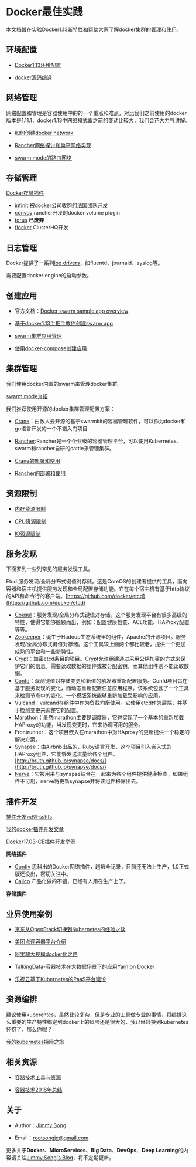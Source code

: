# Docker最佳实践

本文档旨在实验Docker1.13新特性和帮助大家了解docker集群的管理和使用。


## 环境配置

- [Docker1.13环境配置](https://jimmysong.io/docker-handbook/docs/docker_env)

- [docker源码编译](https://jimmysong.io/docker-handbook/docs/docker_compile)


## 网络管理

网络配置和管理是容器使用中的的一个重点和难点，对比我们之前使用的docker版本是1.11.1，docker1.13中网络模式跟之前的变动比较大，我们会花大力气讲解。

- [如何创建docker network](https://jimmysong.io/docker-handbook/docs/create_network)

- [Rancher网络探讨和扁平网络实现](https://jimmysong.io/docker-handbook/docs/rancher_network)

- [swarm mode的路由网络](https://jimmysong.io/docker-handbook/docs/swarm_mode_routing_mesh)


## 存储管理

[Docker存储插件](https://jimmysong.io/docker-handbook/docs/docker_storage_plugin)

- [infinit](https://jimmysong.io/docker-handbook/docs/infinit) 被docker公司收购的法国团队开发
- [convoy](https://jimmysong.io/docker-handbook/docs/convoy) rancher开发的docker volume plugin
- [torus](https://jimmysong.io/docker-handbook/docs/torus) **已废弃**
- [flocker](https://jimmysong.io/docker-handbook/docs/flocker) ClusterHQ开发

## 日志管理

Docker提供了一系列[log drivers](https://docs.docker.com/engine/admin/logging/overview/)，如fluentd、journald、syslog等。

需要配置docker engine的启动参数。

## 创建应用

- 官方文档：[Docker swarm sample app overview](https://docs.docker.com/engine/getstarted-voting-app/)

- [基于docker1.13手把手教你创建swarm app](https://jimmysong.io/docker-handbook/docs/create_swarm_app)

- [swarm集群应用管理](https://jimmysong.io/docker-handbook/docs/swarm_app_manage)

- [使用docker-compose创建应用](https://jimmysong.io/docker-handbook/docs/docker_compose)

## 集群管理

我们使用docker内置的swarm来管理docker集群。

[swarm mode介绍](https://jimmysong.io/docker-handbook/docs/swarm_mode)

我们推荐使用开源的docker集群管理配置方案：

- [Crane](https://github.com/Dataman-Cloud/crane)：由数人云开源的基于swarmkit的容器管理软件，可以作为docker和go语言开发的一个不错入门项目
- [Rancher](https://github.com/rancher/rancher):Rancher是一个企业级的容器管理平台，可以使用Kubernetes、swarm和rancher自研的cattle来管理集群。

- [Crane的部署和使用](https://jimmysong.io/docker-handbook/docs/crane_usage)

- [Rancher的部署和使用](https://jimmysong.io/docker-handbook/docs/rancher_usage)

## 资源限制

- [内存资源限制](https://jimmysong.io/docker-handbook/docs/memory_resource_limit)

- [CPU资源限制](https://jimmysong.io/docker-handbook/docs/cpu_resource_limit)

- [IO资源限制](https://jimmysong.io/docker-handbook/docs/io_resource_limit)

## 服务发现

下面罗列一些列常见的服务发现工具。

 Etcd:服务发现/全局分布式键值对存储。这是CoreOS的创建者提供的工具，面向容器和宿主机提供服务发现和全局配置存储功能。它在每个宿主机有基于http协议的API和命令行的客户端。[https://github.com/docker/etcd](https://github.com/docker/etcd) 

- [Cousul](https://github.com/hashicorp/consul)：服务发现/全局分布式键值对存储。这个服务发现平台有很多高级的特性，使得它能够脱颖而出，例如：配置健康检查、ACL功能、HAProxy配置等等。
- [Zookeeper](https://github.com/apache/zookeeper)：诞生于Hadoop生态系统里的组件，Apache的开源项目。服务发现/全局分布式键值对存储。这个工具较上面两个都比较老，提供一个更加成熟的平台和一些新特性。
- Crypt：加密etcd条目的项目。Crypt允许组建通过采用公钥加密的方式来保护它们的信息。需要读取数据的组件或被分配密钥，而其他组件则不能读取数据。
- [Confd](https://github.com/kelseyhightower/confd)：观测键值对存储变更和新值的触发器重新配置服务。Confd项目旨在基于服务发现的变化，而动态重新配置任意应用程序。该系统包含了一个工具来检测节点中的变化、一个模版系统能够重新加载受影响的应用。
- [Vulcand](https://github.com/vulcand/vulcand)：vulcand在组件中作为负载均衡使用。它使用etcd作为后端，并基于检测变更来调整它的配置。
- [Marathon](https://github.com/mesosphere/marathon)：虽然marathon主要是调度器，它也实现了一个基本的重新加载HAProxy的功能，当发现变更时，它来协调可用的服务。
- Frontrunner：这个项目嵌入在marathon中对HAproxy的更新提供一个稳定的解决方案。
- [Synapse](https://github.com/airbnb/synapse)：由Airbnb出品的，Ruby语言开发，这个项目引入嵌入式的HAProxy组件，它能够发送流量给各个组件。[http://bruth.github.io/synapse/docs/](http://bruth.github.io/synapse/docs/) 
- [Nerve](https://github.com/airbnb/nerve)：它被用来与synapse结合在一起来为各个组件提供健康检查，如果组件不可用，nerve将更新synapse并将该组件移除出去。

## 插件开发

[插件开发示例-sshfs](https://jimmysong.io/docker-handbook/docs/plugin_developing)

[我的docker插件开发文章](https://jimmysong.io/posts/docker-plugin-develop/)

[Docker17.03-CE插件开发举例](https://jimmysong.io/posts/docker-plugin-develop/)

**网络插件**

- [Contiv](https://jimmysong.io/tags/contiv/) 思科出的Docker网络插件，趟坑全记录，目前还无法上生产，1.0正式版还没出，密切关注中。
- [Calico](https://github.com/calico) 产品化做的不错，已经有人用在生产上了。

**存储插件**

## 业界使用案例

- [京东从OpenStack切换到Kubernetes的经验之谈](https://jimmysong.io/docker-handbook/docs/jd_transform_to_kubernetes)

- [美团点评容器平台介绍](https://jimmysong.io/docker-handbook/docs/meituan_docker_platform)

- [阿里超大规模docker化之路](https://jimmysong.io/docker-handbook/docs/ali_docker)

- [TalkingData-容器技术在大数据场景下的应用Yarn on Docker](https://jimmysong.io/posts/yarn-on-docker/)

- [乐视云基于Kubernetes的PaaS平台建设](https://jimmysong.io/docker-handbook/docs/letv_docker)

## 资源编排

建议使用kuberentes，虽然比较复杂，但是专业的工具做专业的事情，将编排这么重要的生产特性绑定到docker上的风险还是很大的，我已经转投到kubernetes怀抱了，那么你呢？

[我的kubernetes探险之旅](https://jimmysong.io/tags/kubernetes/)

## 相关资源

- [容器技术工具与资源](https://jimmysong.io/docker-handbook/docs/tech_resource)

- [容器技术2016年总结](https://jimmysong.io/docker-handbook/docs/container_2016)

## 关于

- Author：[Jimmy Song](https://jimmysong.io/about)

- Email：rootsongjc@gmail.com

更多关于**Docker**、**MicroServices**、**Big Data**、**DevOps**、**Deep Learning**的内容请关注[Jimmy Song's Blog](https://jimmysong.io)，将不定期更新。
